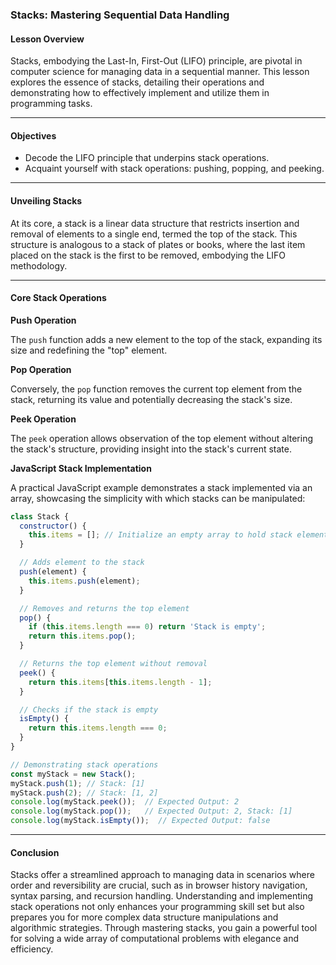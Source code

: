 ### **Stacks: Mastering Sequential Data Handling**

#### Lesson Overview

Stacks, embodying the Last-In, First-Out (LIFO) principle, are pivotal in computer science for managing data in a sequential manner. This lesson explores the essence of stacks, detailing their operations and demonstrating how to effectively implement and utilize them in programming tasks.

---

#### Objectives

- Decode the LIFO principle that underpins stack operations.
- Acquaint yourself with stack operations: pushing, popping, and peeking.

---

#### Unveiling Stacks

At its core, a stack is a linear data structure that restricts insertion and removal of elements to a single end, termed the top of the stack. This structure is analogous to a stack of plates or books, where the last item placed on the stack is the first to be removed, embodying the LIFO methodology.

---

#### Core Stack Operations

**Push Operation**

The `push` function adds a new element to the top of the stack, expanding its size and redefining the "top" element.

**Pop Operation**

Conversely, the `pop` function removes the current top element from the stack, returning its value and potentially decreasing the stack's size.

**Peek Operation**

The `peek` operation allows observation of the top element without altering the stack's structure, providing insight into the stack's current state.

**JavaScript Stack Implementation**

A practical JavaScript example demonstrates a stack implemented via an array, showcasing the simplicity with which stacks can be manipulated:

```javascript
class Stack {
  constructor() {
    this.items = []; // Initialize an empty array to hold stack elements
  }

  // Adds element to the stack
  push(element) {
    this.items.push(element);
  }

  // Removes and returns the top element
  pop() {
    if (this.items.length === 0) return 'Stack is empty';
    return this.items.pop();
  }

  // Returns the top element without removal
  peek() {
    return this.items[this.items.length - 1];
  }

  // Checks if the stack is empty
  isEmpty() {
    return this.items.length === 0;
  }
}

// Demonstrating stack operations
const myStack = new Stack();
myStack.push(1); // Stack: [1]
myStack.push(2); // Stack: [1, 2]
console.log(myStack.peek());  // Expected Output: 2
console.log(myStack.pop());   // Expected Output: 2, Stack: [1]
console.log(myStack.isEmpty());  // Expected Output: false
```

---

#### Conclusion

Stacks offer a streamlined approach to managing data in scenarios where order and reversibility are crucial, such as in browser history navigation, syntax parsing, and recursion handling. Understanding and implementing stack operations not only enhances your programming skill set but also prepares you for more complex data structure manipulations and algorithmic strategies. Through mastering stacks, you gain a powerful tool for solving a wide array of computational problems with elegance and efficiency.